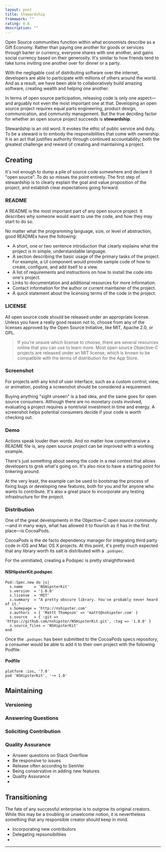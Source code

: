 ```yaml
---
layout: post
title: Stewardship
framework: ""
rating: 0.0
description: ""
---
```


Open Source communities function within what economists describe as a Gift Economy. Rather than paying one another for goods or services through barter or currency, everyone shares with one another, and gains social currency based on their generosity. It's similar to how friends tend to take turns inviting one another over for dinner or a party.

With the negligable cost of distributing software over the internet, developers are able to participate with millions of others around the world. And as a result, we have been able to collaboratively build amazing software, creating wealth and helping one another.

In terms of open source participation, releasing code is only one aspect—and arguably not even the most important one at that. Developing an open source project requires equal parts engineering, product design, communication, and community management. But the true deciding factor for whether an open source project succeeds is **stewardship**.

Stewardship is an old word. It evokes the ethic of public service and duty. To be a steward is to embody the responsibilities that come with ownership. It is an act that justifies authority through continued accountability; both the greatest challenge and reward of creating and maintaining a project.

## Creating

It's not enough to dump a pile of source code somewhere and declare it "open source". To do so misses the point entirely. The first step of stewardship is to clearly explain the goal and value proposition of the project, and establish clear expectations going forward.

### README

A README is the most important part of any open source project. It describes why someone would want to use the code, and how they may start to do so.

No matter what the programming language, size, or level of abstraction, good READMEs have the following:

- A short, one or two sentence introduction that clearly explains what the project is in simple, understandable language.
- A section describing the basic usage of the primary tasks of the project. For example, a UI component would provide sample code of how to create, configure, and add itself to a view.
- A list of requirements and instructions on how to install the code into one's project.
- Links to documentation and additional resources for more information.
- Contact information for the author or current maintainer of the project.
- A quick statement about the licensing terms of the code in the project. 

### LICENSE

All open source code should be released under an appropriate license. Unless you have a really good reason not to, choose from any of the licenses approved by the Open Source Initiative, like MIT, Apache 2.0, or GPL.

> If you're unsure which license to choose, there are several resources online that you can use to learn more. Most open source Objective-C projects are released under an MIT license, which is known to be compatibile with the terms of distribution for the App Store.

### Screenshot

For projects with any kind of user interface, such as a custom control, view, or animation, posting a screenshot should be considered a requirement.

Buying anything "sight unseen" is a bad idea, and the same goes for open source consumers. Although there are no monetary costs involved, evaluating a project requires a nontrivial investment in time and energy. A screenshot helps potential consumers decide if your code is worth checking out.

### Demo

Actions speak louder than words. And no matter how comprehensive a README file is, any open source project can be improved with a working example.

There's just something about seeing the code in a real context that allows developers to grok what's going on. It's also nice to have a starting point for tinkering around.

At the very least, the example can be used to bootstrap the process of fixing bugs or developing new features, both for you and for anyone who wants to contribute. It's also a great place to incorporate any testing infrastructure for the project.

### Distribution

One of the great developments in the Objective-C open source community—and in many ways, what has allowed it to flourish as it has in the first place—is CocoaPods.

CocoaPods is the de facto dependency manager for integrating third party code in iOS and Mac OS X projects. At this point, it's pretty much expected that any library worth its salt is distributed with a `.podspec`.

For the uninitiated, creating a Podspec is pretty straightforward:

#### NSHipsterKit.podspec

~~~{ruby}
Pod::Spec.new do |s|
  s.name     = 'NSHipsterKit'
  s.version  = '1.0.0'
  s.license  = 'MIT'
  s.summary  = "A pretty obscure library. You've probably never heard of it."
  s.homepage = 'http://nshipster.com'
  s.authors  = { 'Mattt Thompson' => 'mattt@nshipster.com' }
  s.source   = { :git => 'https://github.com/nshipster/NSHipsterKit.git', :tag => '1.0.0' }
  s.source_files = 'NSHipsterKit'
end
~~~

Once the `.podspec` has been submitted to the CocoaPods specs repository, a consumer would be able to add it to their own project with the following Podfile:

#### Podfile

~~~{ruby}
platform :ios, '7.0'
pod 'NSHipsterKit', '~> 1.0'
~~~

## Maintaining

### Versioning

### Answering Questions

### Soliciting Contribution

### Quality Assurance

- Answer questions on Stack Overflow
- Be responsive to issues
- Release often according to SemVer
- Being conservative in adding new features
- Quality Assurance
- 

## Transitioning

The fate of any successful enterprise is to outgrow its original creators. While this may be a troubling or unwelcome notion, it is nevertheless something that any responsible creator should keep in mind. 

- Incorporating new contributors
- Delegating repsonsibilities
- 

* * *
